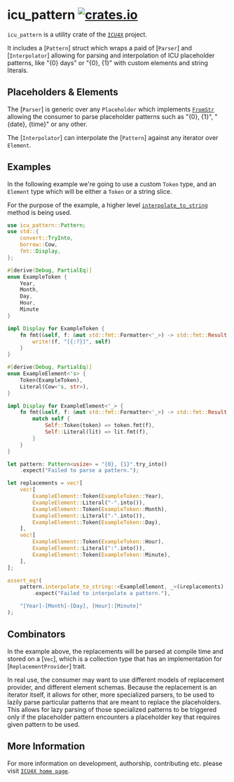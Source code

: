 # icu_pattern [![crates.io](https://img.shields.io/crates/v/icu_pattern)](https://crates.io/crates/icu_pattern)

`icu_pattern` is a utility crate of the [`ICU4X`] project.

It includes a [`Pattern`] struct which wraps a paid of [`Parser`] and [`Interpolator`] allowing for parsing and interpolation of ICU placeholder patterns, like "{0} days" or
"{0}, {1}" with custom elements and string literals.

## Placeholders & Elements

The [`Parser`] is generic over any `Placeholder` which implements [`FromStr`]
allowing the consumer to parse placeholder patterns such as "{0}, {1}",
"{date}, {time}" or any other.

The [`Interpolator`] can interpolate the [`Pattern`] against any
iterator over `Element`.

## Examples

In the following example we're going to use a custom `Token` type,
and an `Element` type which will be either a `Token` or a string slice.

For the purpose of the example, a higher level
[`interpolate_to_string`](Pattern::interpolate_to_string) method
is being used.

```rust
use icu_pattern::Pattern;
use std::{
    convert::TryInto,
    borrow::Cow,
    fmt::Display,
};

#[derive(Debug, PartialEq)]
enum ExampleToken {
    Year,
    Month,
    Day,
    Hour,
    Minute
}

impl Display for ExampleToken {
    fn fmt(&self, f: &mut std::fmt::Formatter<'_>) -> std::fmt::Result {
        write!(f, "[{:?}]", self)
    }
}

#[derive(Debug, PartialEq)]
enum ExampleElement<'s> {
    Token(ExampleToken),
    Literal(Cow<'s, str>),
}

impl Display for ExampleElement<'_> {
    fn fmt(&self, f: &mut std::fmt::Formatter<'_>) -> std::fmt::Result {
        match self {
            Self::Token(token) => token.fmt(f),
            Self::Literal(lit) => lit.fmt(f),
        }
    }
}

let pattern: Pattern<usize> = "{0}, {1}".try_into()
    .expect("Failed to parse a pattern.");

let replacements = vec![
    vec![
        ExampleElement::Token(ExampleToken::Year),
        ExampleElement::Literal("-".into()),
        ExampleElement::Token(ExampleToken::Month),
        ExampleElement::Literal("-".into()),
        ExampleElement::Token(ExampleToken::Day),
    ],
    vec![
        ExampleElement::Token(ExampleToken::Hour),
        ExampleElement::Literal(":".into()),
        ExampleElement::Token(ExampleToken::Minute),
    ],
];

assert_eq!(
    pattern.interpolate_to_string::<ExampleElement, _>(&replacements)
        .expect("Failed to interpolate a pattern."),

    "[Year]-[Month]-[Day], [Hour]:[Minute]"
);
```

## Combinators

In the example above, the replacements will be parsed at compile time and stored on a [`Vec`],
which is a collection type that has an implementation for [`ReplacementProvider`]
trait.

In real use, the consumer may want to use different models of replacement provider,
and different element schemas.
Because the replacement is an iterator itself, it allows for other, more specialized parsers,
to be used to lazily parse particular patterns that are meant to replace the placeholders.
This allows for lazy parsing of those specialized patterns to be triggered
only if the placeholder pattern encounters a placeholder key that requires given
pattern to be used.

[`ICU4X`]: ../icu/index.html
[`FromStr`]: std::str::FromStr

## More Information

For more information on development, authorship, contributing etc. please visit [`ICU4X home page`](https://github.com/unicode-org/icu4x).
